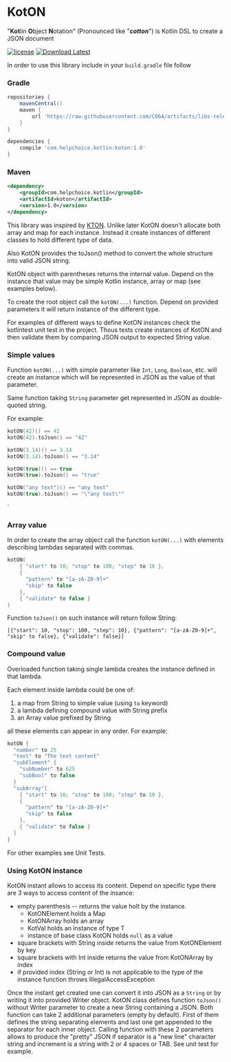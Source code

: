 # KotON
"**Kot**lin **O**bject **N**otation" (Pronounced like "***cotton***") is Kotlin DSL to create a JSON document


[![license](https://img.shields.io/github/license/C06A/KotON.svg)](https://github.com/C06A/KotON/blob/master/LICENSE)
[![Download Latest](https://img.shields.io/badge/download-1.0-green.svg)](https://raw.githubusercontent.com/C06A/artifacts/libs-snapshot/com/helpchoice/kotlin/koton/1.0-SNAPSHOT/koton-1.0-SNAPSHOT.jar)

In order to use this library include in your `build.gradle` file follow

### Gradle
```groovy
repositories {
    mavenCentral()
    maven {
        url 'https://raw.githubusercontent.com/C06A/artifacts/libs-release'
    }
}

dependencies {
    compile 'com.helpchoice.kotlin:koton:1.0'
}

```

### Maven
```xml
<dependency>
    <groupId>com.helpchoice.kotlin</groupId>
    <artifactId>koton</artifactId>
    <version>1.0</version>
</dependency>
```


This library was inspired by [KTON](https://github.com/Jire/KTON). Unlike later
KotON doesn't allocate both array and map for each instance. Instead it create
instances of different classes to hold different type of data.

Also KotON provides the toJson() method to convert the whole structure into valid
JSON string.

KotON object with parentheses returns the internal value. Depend on the instance that value
may be simple Kotlin instance, array or map (see examples below).

To create the root object call the `kotON(...)` function. Depend on provided parameters
it will return instance of the different type.

For examples of different ways to define KotON instances check the kotlintest unit test
in the project. Thous tests create instances of KotON and then validate them by comparing
JSON output to expected String value. 

### Simple values

Function `kotON(...)` with simple parameter like `Int`, `Long`, `Boolean`, etc. will create
an instance which will be represented in JSON as the value of that parameter.

Same function taking `String` parameter get represented in JSON as double-quoted string.

For example:

```Kotlin
kotON(42)() == 42
kotON(42).toJson() == "42"

kotON(3.14)() == 3.14
kotON(3.14).toJson() == "3.14"

kotON(true)() == true
kotON(true).toJson() == "true"

kotON("any text")() == "any text"
kotON(true).toJson() == "\"any text\""
```
`

### Array value

In order to create the array object call the function `kotON(...)` with elements describing lambdas
separated with commas.

```Kotlin
kotON(
    { "start" to 10; "stop" to 100; "step" to 10 },
    {
      "pattern" to "[a-zA-Z0-9]+"
      "skip" to false
    },
    { "validate" to false }
)
```

Function `toJson()` on such instance will return follow String:

```$xslt
[{"start": 10, "stop": 100, "step": 10}, {"pattern": "[a-zA-Z0-9]+", "skip" to false}, {"validate": false}]
```

### Compound value

Overloaded function taking single lambda creates the instance defined in that lambda.

Each element inside lambda could be one of:

1. a map from String to simple value (using `to` keyword)
1. a lambda defining compound value with String prefix
1. an Array value prefixed by String

all these elements can appear in any order. For example:

```Kotlin
kotON {
  "number" to 25
  "text" to "The text content"
  "subElement" {
    "subNumber" to 625
    "subBool" to false
  }
  "subArray"[
    { "start" to 10; "stop" to 100; "step" to 10 },
    {
      "pattern" to "[a-zA-Z0-9]+"
      "skip" to false
    },
    { "validate" to false }
  ]
}
```

For other examples see Unit Tests.


### Using KotON instance

KotON instant allows to access its content. Depend on specific type there are 3 ways to access content of the insance:

* empty parenthesis -- returns the value holt by the instance.
  * KotONElement holds a Map
  * KotONArray holds an array
  * <T> KotVal holds an instance of type T
  * instance of base class KotON holds `null` as a value
* square brackets with String inside returns the value from KotONElement by key
* square brackets with Int inside returns the value from KotONArray by index
* if provided index (String or Int) is not applicable to the type of the instance
function throws IllegalAccessException


Once the instant get created one can convert it into JSON as a `String` or by writing it into provided Writer object.
KotON class defines function `toJson()` without Writer parameter to create a new String containing a JSON.
Both function can take 2 additional parameters (empty by default). First of them defines the string separating
elements and last one get appended to the separator for each inner object. Calling function with these 2
parameters allows to produce the "pretty" JSON if separator is a "new line" character string and increment is
a string with 2 or 4 spaces or TAB. See unit test for example.
